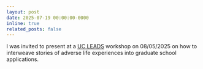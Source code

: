 ```yaml
---
layout: post
date: 2025-07-19 00:00:00-0000
inline: true
related_posts: false
---
```


I was invited to present at a <a href="https://ucleads.ucop.edu/">UC LEADS</a> workshop on 08/05/2025 on how to interweave stories of adverse life experiences into graduate school applications.
